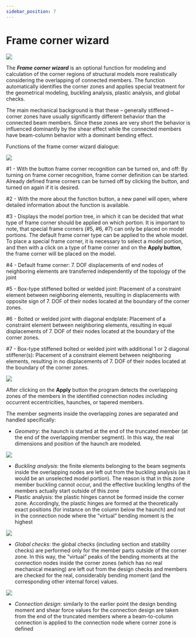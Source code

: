 ```yaml
---
sidebar_position: 7
---
```

# Frame corner wizard

[![](https://consteelsoftware.com/wp-content/uploads/2021/04/6-7-Frame-corner-wizard.png)](./img/wp-content-uploads-2021-04-6-7-Frame-corner-wizard.png)

<!-- /wp:image -->

<!-- wp:paragraph {"align":"justify"} -->

The **_Frame corner wizard_** is an optional function for modeling and calculation of the corner regions of structural models more realistically considering the overlapping of connected members. The function automatically identifies the corner zones and applies special treatment for the geometrical modeling, buckling analysis, plastic analysis, and global checks.

<!-- /wp:paragraph -->

<!-- wp:paragraph {"align":"justify"} -->

The main mechanical background is that these – generally stiffened – corner zones have usually significantly different behavior than the connected beam members. Since these zones are very short the behavior is influenced dominantly by the shear effect while the connected members have beam-column behavior with a dominant bending effect.

<!-- /wp:paragraph -->

<!-- wp:paragraph -->

Functions of the frame corner wizard dialogue:

<!-- /wp:paragraph -->

<!-- wp:image {"id":8831,"sizeSlug":"large","linkDestination":"media"} -->

[![](https://consteelsoftware.com/wp-content/uploads/2021/04/6-7-Frame-corner-wizard-dialogue.png)](./img/wp-content-uploads-2021-04-6-7-Frame-corner-wizard-dialogue.png)

<!-- /wp:image -->

<!-- wp:paragraph {"align":"justify"} -->

\#1 - With the button frame corner recognition can be turned on, and off: By turning on frame corner recognition, frame corner definition can be started. Already defined frame corners can be turned off by clicking the button, and turned on again if it is desired.

<!-- /wp:paragraph -->

<!-- wp:paragraph {"align":"justify"} -->

\#2 - With the more about the function button, a new panel will open, where detailed information about the function is available.

<!-- /wp:paragraph -->

<!-- wp:paragraph {"align":"justify"} -->

\#3 - Displays the model portion tree, in which it can be decided that what type of frame corner should be applied on which portion. It is important to note, that special frame corners (#5, #6, #7) can only be placed on model portions. The default frame corner type can be applied to the whole model. To place a special frame corner, it is necessary to select a model portion, and then with a click on a type of frame corner and on the **Apply button**, the frame corner will be placed on the model.

<!-- /wp:paragraph -->

<!-- wp:paragraph -->

\#4 - Default frame corner: 7. DOF displacements of end nodes of neighboring elements are transferred independently of the topology of the joint

<!-- /wp:paragraph -->

<!-- wp:paragraph {"align":"justify"} -->

\#5 - Box-type stiffened bolted or welded joint: Placement of a constraint element between neighboring elements, resulting in displacements with opposite sign of 7. DOF of their nodes located at the boundary of the corner zones.

<!-- /wp:paragraph -->

<!-- wp:paragraph {"align":"justify"} -->

\#6 - Bolted or welded joint with diagonal endplate: Placement of a constraint element between neighboring elements, resulting in equal displacements of 7. DOF of their nodes located at the boundary of the corner zones.

<!-- /wp:paragraph -->

<!-- wp:paragraph {"align":"justify"} -->

\#7 - Box-type stiffened bolted or welded joint with additional 1 or 2 diagonal stiffener(s): Placement of a constraint element between neighboring elements, resulting in no displacements of 7. DOF of their nodes located at the boundary of the corner zones.

<!-- /wp:paragraph -->

<!-- wp:image {"align":"center","id":8837,"width":990,"height":490,"sizeSlug":"full","linkDestination":"media"} -->

[![](https://consteelsoftware.com/wp-content/uploads/2021/04/6-7-Frame-corner-zones.png)](./img/wp-content-uploads-2021-04-6-7-Frame-corner-zones.png)

<!-- /wp:image -->

<!-- wp:paragraph {"align":"justify"} -->

After clicking on the **Apply** button the program detects the overlapping zones of the members in the identified connection nodes including occurrent eccentricities, haunches, or tapered members.

<!-- /wp:paragraph -->

<!-- wp:paragraph -->

The member segments inside the overlapping zones are separated and handled specifically:

<!-- /wp:paragraph -->

<!-- wp:list -->

- _Geometry_: the haunch is started at the end of the truncated member (at the end of the overlapping member segment). In this way, the real dimensions and position of the haunch are modeled.

<!-- /wp:list -->

<!-- wp:image {"align":"center","id":8844,"width":464,"height":300,"sizeSlug":"full","linkDestination":"media"} -->

[![](https://consteelsoftware.com/wp-content/uploads/2021/04/6-7-Geometry.png)](./img/wp-content-uploads-2021-04-6-7-Geometry.png)

<!-- /wp:image -->

<!-- wp:list -->

- _Buckling analysis_: the finite elements belonging to the beam segments inside the overlapping nodes are left out from the buckling analysis (as it would be an unselected model portion). The reason is that in this zone member buckling cannot occur, and the effective buckling lengths of the members actually start outside of this zone
- Plastic analysis: the plastic hinges cannot be formed inside the corner zone. Accordingly, the plastic hinges are formed at the theoretically exact positions (for instance on the column below the haunch) and not in the connection node where the “virtual” bending moment is the highest

<!-- /wp:list -->

<!-- wp:image {"align":"center","id":8850,"width":515,"height":360,"sizeSlug":"full","linkDestination":"media"} -->

[![](https://consteelsoftware.com/wp-content/uploads/2021/04/6-7-Plasic-analysis.png)](./img/wp-content-uploads-2021-04-6-7-Plasic-analysis.png)

<!-- /wp:image -->

<!-- wp:list -->

- _Global checks_: the global checks (including section and stability checks) are performed only for the member parts outside of the corner zone. In this way, the “virtual” peaks of the bending moments at the connection nodes inside the corner zones (which has no real mechanical meaning) are left out from the design checks and members are checked for the real, considerably bending moment (and the corresponding other internal force) values.

<!-- /wp:list -->

<!-- wp:image {"align":"center","id":8857,"width":383,"height":275,"sizeSlug":"full","linkDestination":"media"} -->

[![](https://consteelsoftware.com/wp-content/uploads/2021/04/6-7-Global-checks.png)](./img/wp-content-uploads-2021-04-6-7-Global-checks.png)

<!-- /wp:image -->

<!-- wp:list -->

- _Connection design_: similarly to the earlier point the design bending moment and shear force values for the connection design are taken from the end of the truncated members where a beam-to-column connection is applied to the connection node where corner zone is defined

<!-- /wp:list -->

<!-- wp:paragraph -->

<!-- /wp:paragraph -->
